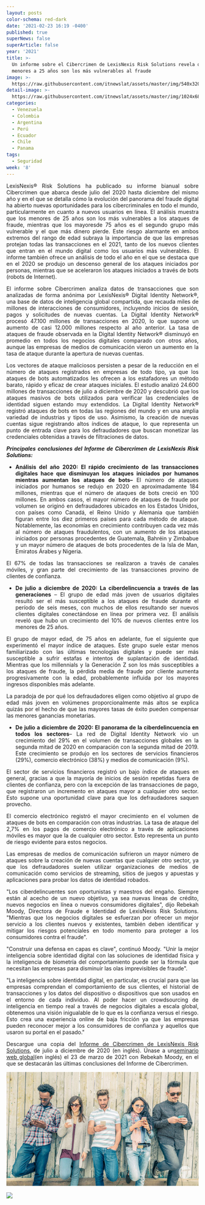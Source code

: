 ```yaml
---
layout: posts
color-schema: red-dark
date: '2021-02-23 16:19 -0400'
published: true
superNews: false
superArticle: false
year: '2021'
title: >-
  Un informe sobre el Cibercrimen de LexisNexis Risk Solutions revela que los
  menores a 25 años son los más vulnerables al fraude
image: >-
  https://raw.githubusercontent.com/itnewslat/assets/master/img/540x320/Jovenes-Celular-p.jpg
detail-image: >-
  https://raw.githubusercontent.com/itnewslat/assets/master/img/1024x680/Jovenes-Celular-g.jpg
categories:
  - Venezuela
  - Colombia
  - Argentina
  - Perú
  - Ecuador
  - Chile
  - Panama
tags:
  - Seguridad
week: '8'
---
```

<p style="text-align: justify;"><strong></strong></p>
<p style="text-align: justify;">LexisNexis® Risk Solutions ha publicado su informe bianual sobre Cibercrimen que abarca desde julio del 2020 hasta diciembre del mismo año y en el que se detalla cómo la evolución del panorama del fraude digital ha abierto nuevas oportunidades para los cibercriminales en todo el mundo, particularmente en cuanto a nuevos usuarios en línea. El análisis muestra que los menores de 25 años son los más vulnerables a los ataques de fraude, mientras que los mayoresde 75 años es el segundo grupo más vulnerable y el que más dinero pierde. Este riesgo alarmante en ambos extremos del rango de edad subraya la importancia de que las empresas protejan todas las transacciones en el 2021, tanto de los nuevos clientes que entran en el mundo digital como los usuarios más vulnerables. El informe también ofrece un análisis de todo el año en el que se destaca que en el 2020 se produjo un descenso general de los ataques iniciados por personas, mientras que se aceleraron los ataques iniciados a través de bots (robots de Internet).</p>
<p style="text-align: justify;">El informe sobre Cibercrimen analiza datos de transacciones que son analizadas de forma anónima por LexisNexis® Digital Identity Network®, una base de datos de inteligencia global compartida, que recauda miles de millones de interacciones de consumidores, incluyendo inicios de sesión, pagos y solicitudes de nuevas cuentas. La Digital Identity Network® procesó 47.100 millones de transacciones en 2020, lo que supone un aumento de casi 12.000 millones respecto al año anterior. La tasa de ataques de fraude observada en la Digital Identity Network® disminuyó en promedio en todos los negocios digitales comparado con otros años, aunque las empresas de medios de comunicación vieron un aumento en la tasa de ataque durante la apertura de nuevas cuentas.</p>
<p style="text-align: justify;">Los vectores de ataque maliciosos persisten a pesar de la reducción en el número de ataques registrados en empresas de todo tipo, ya que los ataques de bots automatizados les ofrecen a los estafadores un método barato, rápido y eficaz de crear ataques iniciales. El estudio analizó 24.600 millones de transacciones de julio a diciembre de 2020 y descubrió que los ataques masivos de bots utilizados para verificar las credenciales de identidad siguen estando muy extendidos. La Digital Identity Network® registró ataques de bots en todas las regiones del mundo y en una amplia variedad de industrias y tipos de uso. Asimismo, la creación de nuevas cuentas sigue registrando altos índices de ataque, lo que representa un punto de entrada clave para los defraudadores que buscan monetizar las credenciales obtenidas a través de filtraciones de datos.</p>
<p style="text-align: justify;"><strong><em>Principales conclusiones del Informe de Cibercrimen de LexisNexis Risk Solutions:</em></strong></p>

<ul style="text-align: justify;">
	<li><strong>Análisis del año 2020: El rápido crecimiento de las transacciones digitales hace que disminuyan los ataques iniciados por humanos mientras aumentan los ataques de bots– </strong>El número de ataques iniciados por humanos se redujo en 2020 en aproximadamente 184 millones, mientras que el número de ataques de bots creció en 100 millones. En ambos casos, el mayor número de ataques de fraude por volumen se originó en defraudadores ubicados en los Estados Unidos, con países como Canadá, el Reino Unido y Alemania que también figuran entre los diez primeros países para cada método de ataque. Notablemente, las economías en crecimiento contribuyen cada vez más al número de ataques fraudulentos, con un aumento de los ataques iniciados por personas procedentes de Guatemala, Bahréin y Zimbabue y un mayor número de ataques de bots procedentes de la Isla de Man, Emiratos Árabes y Nigeria.</li>
</ul>
<p style="text-align: justify;">El 67% de todas las transacciones se realizaron a través de canales móviles, y gran parte del crecimiento de las transacciones provino de clientes de confianza.</p>

<ul style="text-align: justify;">
	<li><strong>De julio a diciembre de 2020: La ciberdelincuencia a través de las generaciones  </strong>  – El grupo de edad más joven de usuarios digitales resultó ser el más susceptible a los ataques de fraude durante el período de seis meses, con muchos de ellos resultando ser nuevos clientes digitales conectándose en línea por primera vez. El análisis reveló que hubo un crecimiento del 10% de nuevos clientes entre los menores de 25 años.</li>
</ul>
<p style="text-align: justify;">El grupo de mayor edad, de 75 años en adelante, fue el siguiente que experimentó el mayor índice de ataques. Este grupo suele estar menos familiarizado con las últimas tecnologías digitales y puede ser más susceptible a sufrir estafas e intentos de suplantación de identidad. Mientras que los millennials y la Generación Z son los más susceptibles a los ataques de fraude, la pérdida media de fraude por cliente aumenta progresivamente con la edad, probablemente influida por los mayores ingresos disponibles más adelante.</p>
<p style="text-align: justify;">La paradoja de por qué los defraudadores eligen como objetivo al grupo de edad más joven en volúmenes proporcionalmente más altos se explica quizás por el hecho de que las mayores tasas de éxito pueden compensar las menores ganancias monetarias.</p>

<ul style="text-align: justify;">
	<li><strong>De julio a diciembre de 2020: El panorama de la ciberdelincuencia en todos los sectores</strong>– La red de Digital Identity Network vio un crecimiento del 29% en el volumen de transacciones globales en la segunda mitad de 2020 en comparación con la segunda mitad de 2019. Este crecimiento se produjo en los sectores de servicios financieros (29%), comercio electrónico (38%) y medios de comunicación (9%).</li>
</ul>
<p style="text-align: justify;">El sector de servicios financieros registró un bajo índice de ataques en general, gracias a que la mayoría de inicios de sesión repetidas fuera de clientes de confianza, pero con la excepción de las transacciones de pago, que registraron un incremento en ataques mayor a cualquier otro sector. Esto supone una oportunidad clave para que los defraudadores saquen provecho.</p>
<p style="text-align: justify;">El comercio electrónico registró el mayor crecimiento en el volumen de ataques de bots en comparación con otras industrias. La tasa de ataque del 2,7% en los pagos de comercio electrónico a través de aplicaciones móviles es mayor que la de cualquier otro sector. Esto representa un punto de riesgo evidente para estos negocios.</p>
<p style="text-align: justify;">Las empresas de medios de comunicación sufrieron un mayor número de ataques sobre la creación de nuevas cuentas que cualquier otro sector, ya que los defraudadores suelen utilizar organizaciones de medios de comunicación como servicios de streaming, sitios de juegos y apuestas y aplicaciones para probar los datos de identidad robados.</p>
<p style="text-align: justify;">"Los ciberdelincuentes son oportunistas y maestros del engaño. Siempre están al acecho de un nuevo objetivo, ya sea nuevas líneas de crédito, nuevos negocios en línea o nuevos consumidores digitales", dijo Rebekah Moody, Directora de Fraude e Identidad de LexisNexis Risk Solutions. "Mientras que los negocios digitales se esfuerzan por ofrecer un mejor servicio a los clientes nuevos y existentes, también deben identificar y mitigar los riesgos potenciales en todo momento para proteger a los consumidores contra el fraude".</p>
<p style="text-align: justify;">"Construir una defensa en capas es clave", continuó Moody. "Unir la mejor inteligencia sobre identidad digital con las soluciones de identidad física y la inteligencia de biometría del comportamiento puede ser la fórmula que necesitan las empresas para disminuir las  olas imprevisibles de fraude".</p>
<p style="text-align: justify;">"La inteligencia sobre identidad digital, en particular, es crucial para que las empresas comprendan el comportamiento de sus clientes, el historial de transacciones y los datos del dispositivo o dispositivos que son usados en el entorno de cada individuo. Al poder hacer un crowdsourcing de inteligencia en tiempo real a través de negocios digitales a escala global, obtenemos una visión inigualable de lo que es la confianza versus el riesgo. Esto crea una experiencia online de baja fricción ya que las empresas pueden reconocer mejor a los consumidores de confianza y aquellos que usaron su portal en el pasado."</p>
<p style="text-align: justify;">Descargue una copia del <a href="https://risk.lexisnexis.com/global/es/insights-resources/research/true-cost-of-financial-crime-compliance-latam">Informe de Cibercrimen de LexisNexis Risk Solutions</a>, de julio a diciembre de 2020 (en inglés). Únase a un<a href="https://event.on24.com/eventRegistration/EventLobbyServlet?target=reg20.jsp&amp;referrer=&amp;eventid=3026338&amp;sessionid=1&amp;key=9BDCD02CF4B0E6394E83F09D2003D572&amp;regTag=&amp;V2=false&amp;sourcepage=register">seminario web global</a>(en inglés) el 23 de marzo de 2021 con Rebekah Moody, en el que se destacarán las últimas conclusiones del Informe de Cibercrimen.</p>

![](https://raw.githubusercontent.com/itnewslat/assets/master/img/540x320/Jovenes-Celular-p.jpg)


<img src="https://tracker.metricool.com/c3po.jpg?hash=56f88a41e39ab42c063cc51676587a04"/>